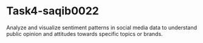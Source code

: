 # Task4-saqib0022
Analyze and visualize sentiment patterns in social media data to understand public opinion and attitudes towards specific topics or brands.
